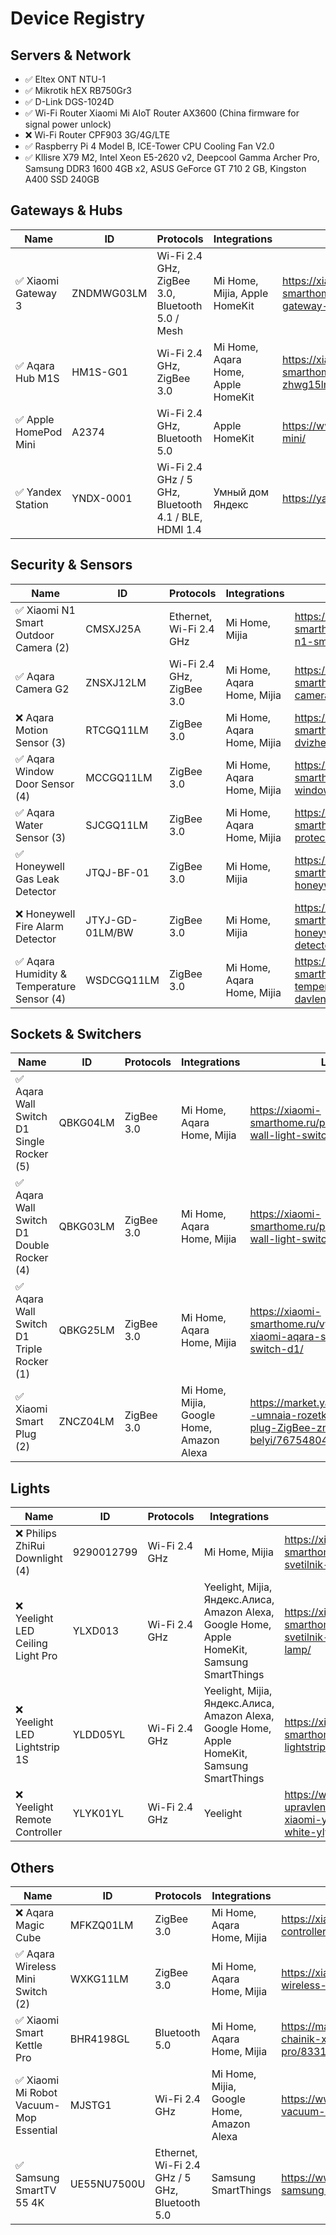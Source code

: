 # Device Registry

## Servers & Network

* ✅ Eltex ONT NTU-1
* ✅ Mikrotik hEX RB750Gr3
* ✅ D-Link DGS-1024D
* ✅ Wi-Fi Router Xiaomi Mi AIoT Router AX3600 (China firmware for signal power unlock)
* ❌ Wi-Fi Router CPF903 3G/4G/LTE
* ✅ Raspberry Pi 4 Model B, ICE-Tower CPU Cooling Fan V2.0
* ✅ Kllisre X79 M2, Intel Xeon E5-2620 v2, Deepcool Gamma Archer Pro, Samsung DDR3 1600 4GB x2, ASUS GeForce GT 710 2 GB, Kingston A400 SSD 240GB

## Gateways & Hubs

| Name | ID | Protocols | Integrations | Link | Comments |
| --- | --- | --- | --- | --- | --- |
| ✅ Xiaomi Gateway 3 | ZNDMWG03LM | Wi-Fi 2.4 GHz, ZigBee 3.0, Bluetooth 5.0 / Mesh | Mi Home, Mijia, Apple HomeKit | https://xiaomi-smarthome.ru/shlyuz-xiaomi-gateway-3/ | Lock firmware on v1.5.0_0102 for integration via https://github.com/AlexxIT/XiaomiGateway3 |
| ✅ Aqara Hub M1S | HM1S-G01 | Wi-Fi 2.4 GHz, ZigBee 3.0 | Mi Home, Aqara Home, Apple HomeKit | https://xiaomi-smarthome.ru/aqara-hub-m1s-zhwg15lm/ | - |
| ✅ Apple HomePod Mini | A2374 | Wi-Fi 2.4 GHz, Bluetooth 5.0 | Apple HomeKit | https://www.apple.com/homepod-mini/ | - |
| ✅ Yandex Station | YNDX-0001 | Wi-Fi 2.4 GHz / 5 GHz, Bluetooth 4.1 / BLE, HDMI 1.4 | Умный дом Яндекс | https://yandex.ru/alice/station/ | - |

## Security & Sensors

| Name | ID | Protocols | Integrations | Link | Comments |
| --- | --- | --- | --- | --- | --- |
| ✅ Xiaomi N1 Smart Outdoor Camera (2) | CMSXJ25A | Ethernet, Wi-Fi 2.4 GHz | Mi Home, Mijia | https://xiaomi-smarthome.ru/product/xiaobai-n1-smart-outdoor-camera/ | Wi-Fi Hotspot function |
| ✅ Aqara Camera G2 | ZNSXJ12LM | Wi-Fi 2.4 GHz, ZigBee 3.0 | Mi Home, Aqara Home, Mijia | https://xiaomi-smarthome.ru/aqara-smart-camera-g2/ | MQTT unsupported |
| ❌ Aqara Motion Sensor (3) | RTCGQ11LM | ZigBee 3.0 | Mi Home, Aqara Home, Mijia | https://xiaomi-smarthome.ru/datchik-dvizheniya-aqara/ | - |
| ✅ Aqara Window Door Sensor (4) | MCCGQ11LM | ZigBee 3.0 | Mi Home, Aqara Home, Mijia | https://xiaomi-smarthome.ru/product/aqara-window-door-sensor/ | - |
| ✅ Aqara Water Sensor (3) | SJCGQ11LM | ZigBee 3.0 | Mi Home, Aqara Home, Mijia | https://xiaomi-smarthome.ru/xiaomi-datchik-protechek/ | - |
| ✅ Honeywell Gas Leak Detector | JTQJ-BF-01 | ZigBee 3.0 | Mi Home, Mijia | https://xiaomi-smarthome.ru/product/mijia-honeywell-gas-leak-detector/ | - |
| ❌ Honeywell Fire Alarm Detector | JTYJ-GD-01LM/BW | ZigBee 3.0 | Mi Home, Mijia | https://xiaomi-smarthome.ru/product/mijia-honeywell-fire-alarm-detector/ | - |
| ✅ Aqara Humidity & Temperature Sensor (4) | WSDCGQ11LM | ZigBee 3.0 | Mi Home, Aqara Home, Mijia | https://xiaomi-smarthome.ru/datchik-temperatury-vlazhnosti-i-davleniya-aqara/ | - |

## Sockets & Switchers

| Name | ID | Protocols | Integrations | Link | Comments |
| --- | --- | --- | --- | --- | --- |
| ✅ Aqara Wall Switch D1 Single Rocker (5) | QBKG04LM | ZigBee 3.0 | Mi Home, Aqara Home, Mijia | https://xiaomi-smarthome.ru/product/aqara-wall-light-switch-one-button/ | No zero line |
| ✅ Aqara Wall Switch D1 Double Rocker (4) | QBKG03LM | ZigBee 3.0 | Mi Home, Aqara Home, Mijia | https://xiaomi-smarthome.ru/product/aqara-wall-light-switch-double-key/ | No zero line |
| ✅ Aqara Wall Switch D1 Triple Rocker (1) | QBKG25LM | ZigBee 3.0 | Mi Home, Aqara Home, Mijia | https://xiaomi-smarthome.ru/vyklyuchateli-xiaomi-aqara-smart-wall-switch-d1/ | No zero line |
| ✅ Xiaomi Smart Plug (2) | ZNCZ04LM | ZigBee 3.0 | Mi Home, Mijia, Google Home, Amazon Alexa | https://market.yandex.ru/product--umnaia-rozetka-xiaomi-smart-plug-ZigBee-zncz04lm-mi-belyi/767548040 | - |

## Lights

| Name | ID | Protocols | Integrations | Link | Comments |
| --- | --- | --- | --- | --- | --- |
| ❌ Philips ZhiRui Downlight (4) | 9290012799 | Wi-Fi 2.4 GHz | Mi Home, Mijia | https://xiaomi-smarthome.ru/tochechnyj-svetilnik-xiaomi-philips-zhirui/ | Parallel connection with zero line |
| ❌ Yeelight LED Ceiling Light Pro | YLXD013 | Wi-Fi 2.4 GHz | Yeelight, Mijia, Яндекс.Алиса, Amazon Alexa, Google Home, Apple HomeKit, Samsung SmartThings | https://xiaomi-smarthome.ru/potolochnyj-svetilnik-yeelight-led-ceiling-lamp/ | - |
| ❌ Yeelight LED Lightstrip 1S | YLDD05YL | Wi-Fi 2.4 GHz | Yeelight, Mijia, Яндекс.Алиса, Amazon Alexa, Google Home, Apple HomeKit, Samsung SmartThings | https://xiaomi-smarthome.ru/yeelight-led-lightstrip-plus/ | - |
| ❌ Yeelight Remote Controller | YLYK01YL | Wi-Fi 2.4 GHz | Yeelight | https://www.ozon.ru/product/pult-upravleniya-dlya-svetilnika-xiaomi-yeelight-remote-control-white-ylyk01yl-203853587 | - |

## Others

| Name | ID | Protocols | Integrations | Link | Comments |
| --- | --- | --- | --- | --- | --- |
| ❌ Aqara Magic Cube | MFKZQ01LM | ZigBee 3.0 | Mi Home, Aqara Home, Mijia | https://xiaomi-smarthome.ru/aqara-cube-controller/ | - |
| ✅ Aqara Wireless Mini Switch (2) | WXKG11LM | ZigBee 3.0 | Mi Home, Aqara Home, Mijia | https://xiaomi-smarthome.ru/aqara-wireless-switch/ | - |
| ✅ Xiaomi Smart Kettle Pro | BHR4198GL | Bluetooth 5.0 | Mi Home, Aqara Home, Mijia | https://market.yandex.ru/product--chainik-xiaomi-mi-smart-kettle-pro/833199025 | - |
| ✅ Xiaomi Mi Robot Vacuum-Mop Essential | MJSTG1 | Wi-Fi 2.4 GHz | Mi Home, Mijia, Google Home, Amazon Alexa | https://www.mi.com/ru/mi-robot-vacuum-mop-essential/ | - |
| ✅ Samsung SmartTV 55 4K | UE55NU7500U | Ethernet, Wi-Fi 2.4 GHz / 5 GHz, Bluetooth 5.0 | Samsung SmartThings | https://www.mvideo.ru/products/televizor-samsung-ue55nu7500u-10018553 | - |
